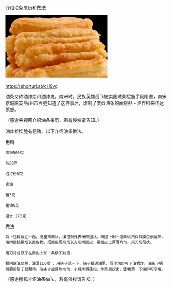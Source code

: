 介绍油条来历和做法


![介绍油条来历和做法](https://github.com/ywangnccu/ywang/blob/main/images/FRIED-DOUGH-STICKS.jpg)

https://shorturl.at/cH9vq

油条又称油炸烩和油炸鬼。南宋时，民族英雄岳飞被卖国贼秦桧施手段陷害，南宋京城临安/杭州市百姓知道了这件事后，炸制了类似油条的面制品 - 油炸桧来传达愤怒。

（感谢央视网介绍油条来历，若有侵权请告知。）


油炸桧松脆有韧劲，以下介绍油条做法。

用料

    面粉500克

    盐20克  

    泡打粉6克

    素油

    糖3克

    猪油5克

    温水 270克

做法

    将上述料放在一起，搅至面絮状，揉搓到外表滑面团状，面团上刷一层素油用保鲜膜包裹醒面，用擀面杖擀成长面皮状，把面皮展开成长方形擀面皮，擀面皮上厚薄均匀，用刀切段状。

    用刀背或筷子在面皮上加一条横子划痕，

    锅内放油烧热，油温160度 ，用筷子试一下，筷子插进油里，冒小泡即可下油锅炸。油条下锅后要用筷子勤翻动，油条才能受热均匀，才将炸得蓬松，炸黄后捞出，竖着沥一下油即可享用。
    

（感谢搜狐介绍油条做法，若有侵权请告知。）
